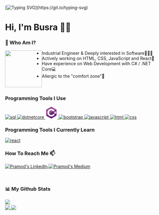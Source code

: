 
[![Typing SVG](https://readme-typing-svg.herokuapp.com/?lines=Your+Comfort+Zone+Will+Kill+You!)](https://git.io/typing-svg)

<h1>Hi, I'm Busra 👋🏻 </h1>

<h3 align="left">🙋 Who Am I? </h3>

<a href="https://github.com/sponsors/M0nica"><img align="left" width="120" height="120" src="https://github.com/M0nica/M0nica/blob/main/octomonica/m0nica-octocat-rotating.gif?raw=true"></a>
- Industrial Engineer & Deeply interested in Software👩🏻‍💻
- Actively working on HTML, CSS, JavaScript and React🚀
- Have experience on Web Development with C# / .NET Core💻
- Allergic to the "comfort zone"👻

<br/>
<h3 align="left">Programming Tools I Use</h3>
<p align="left"> <a href="https://www.w3schools.com/sql/" target="_blank"> <img src="https://image.flaticon.com/icons/png/512/541/541499.png" alt="sql" width="40" height="40"/> </a> <a href="https://docs.microsoft.com/en-us/aspnet/core/introduction-to-aspnet-core?view=aspnetcore-5.0" target="_blank"> <img src="https://upload.wikimedia.org/wikipedia/commons/thumb/e/ee/.NET_Core_Logo.svg/2048px-.NET_Core_Logo.svg.png" alt="dotnetcore" width="40" height="40"/>  </a>  <a href="https://www.w3schools.com/cs/" target="_blank"> <img src="https://raw.githubusercontent.com/devicons/devicon/master/icons/csharp/csharp-original.svg" alt="csharp" width="40" height="40"/>  </a>  <a href="https://getbootstrap.com" target="_blank"> <img src="https://img.icons8.com/color/452/bootstrap.png" alt="bootstrap" width="40" height="40"/> </a>  <a href="https://www.w3schools.com/html/" target="_blank"> <img src="https://www.vectorlogo.zone/logos/javascript/javascript-ar21.svg" alt="javascript" width="50" height="40"/>  </a>   <a href="https://www.w3schools.com/html/" target="_blank"> <img src="https://www.vectorlogo.zone/logos/w3_html5/w3_html5-ar21.svg" alt="html" width="40" height="40"/>  </a> <a href="https://www.w3schools.com/html/" target="_blank"> <img src="https://www.vectorlogo.zone/logos/w3_css/w3_css-ar21.svg" alt="css" width="40" height="40"/>  </a>  

<h3 align="left">Programming Tools I Currently Learn</h3>
<p align="left"> <a href="https://www.w3schools.com/react/default.asp" target="_blank"> <img src="https://www.vectorlogo.zone/logos/reactjs/reactjs-ar21.svg" alt="react" width="60" height="40"/></a> 

<h3 align="left">How To Reach Me 📫 </h3>
<p align="left"> <a href="https://www.linkedin.com/in/busragayret/">
<img align="center" alt="Pramod's LinkedIn" width="30px" src="https://img.icons8.com/ios/40/000000/linkedin-circled--v4.png" />  <a href="https://https://medium.com/@busragayrett/"> <img align="center" alt="Pramod's Medium" width="30px" src="https://img.icons8.com/ios/40/000000/medium-monogram--v2.png" /> </a>
</p>
</br>
<h3> 📊 My Github Stats </h3>
<div>
<img height="165em" align="center" src="https://github-readme-stats.vercel.app/api?username=busragayret&show_icons=true&theme=radical" />
</div>
<a href="https://git.io/streak-stats">
  <img height="165em" align="center" src="https://github-readme-streak-stats.herokuapp.com?user=busragayret&theme=radical&date_format=j%20M%5B%20Y%5D" />
</a>
<a href="https://github.com/anuraghazra/github-readme-stats">
  <img align="center" src="https://github-readme-stats.vercel.app/api/top-langs/?username=busragayret&layout=compact&theme=radical" />
</a>
</div>

<!--
![Languages](https://github-readme-stats.vercel.app/api/top-langs/?username=busragayret&layout=compact&theme=dark)
